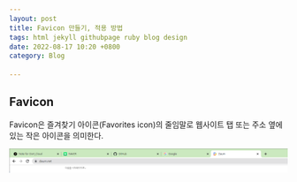 ```yaml
---
layout: post
title: Favicon 만들기, 적용 방법
tags: html jekyll githubpage ruby blog design
date: 2022-08-17 10:20 +0800
category: Blog

---
```


## Favicon
Favicon은 즐겨찾기 아이콘(Favorites icon)의 줄임말로 웹사이트 탭 또는 주소 옆에 있는 작은 아이콘을 의미한다.


![Favicon_Example](../../assets/img/Favicon_example.png)